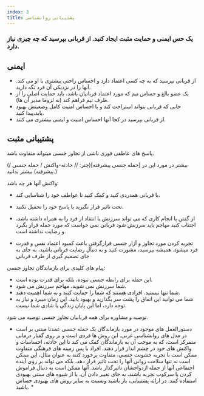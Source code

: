 ```yaml
---
index: 3
title: پشتیبانی روانشناسی
---
```

### یک حس ایمنی و حمایت مثبت  ایجاد کنید. از قربانی بپرسید که چه چیزی نیاز دارد.

## ایمنی

*    از قربانی بپرسید که به چه کسی اعتماد دارد و احساس راحتی بیشتری با او می کند. آنها را در نزدیکی آن فرد نگه دارید.
*   یک عضو بالغ و حساس تیم که مورد اعتماد قربانیان باشد، باید حمایت اصلی را از طرف تیم فراهم کند (نه لزوما مدیر آن ها).
*   جایی که قربانی بتواند استراحت کند و با احساس امنیت کامل وضعیتش بهبود یابد،پیدا کنید.
*   از قربانی بپرسید در کجا آنها احساس امنیت و ایمنی بیشتری می کنند.

## پشتیبانی مثبت

پاسخ های عاطفی فوری ناشی از تجاوز جنسی میتواند متفاوت باشد.

(بیشتر در مورد این در [حمله جنسی پیشرفته](چتر: // حادثه-واکنش / حمله جنسی / پیشرفته) بیشتر بدانید.)

واکنش آنها هر چه باشد:

*   با قربانی همدردی کنید و کمک کنید تا عواطف خود را شناسایی کند.
*   تحت تاثیر قرار نگیرید یا پاسخ خود را تحمیل نکنید.
*   از گفتن یا انجام کاری که می تواند سرزنش یا انتقاد از فرد را به همراه داشته باشد، اجتناب کنید
مهاجم باید سرزنش شود قربانی نمی خواست که مورد حمله قرار بگیرد و رضایت نداشته است.

*   تجربه کردن مورد تجاوز و آزار جنسی قرارگرفتن باعث کمبود اعتماد نفس و قدرت فرد میشود. همیشه بپرسید، مشورت کنید و به دنبال رضایت قربانی باشید، به جای
به جای تصمیم گیری از طرف قربانی

پیام های کلیدی برای بازماندگان تجاوز جنسی:

* این حمله برای رابطه جنسی نبوده، بلکه برای قدرت بوده است.
* شما سرزنش نمی شوید، مهاجم سرزنش می شود.
* شما تنها نیستید. افرادی هستند که شما را حمایت کنند و به شما اهمیت دهند.
* شما می توانید این اتفاق را پشت سر بگذارید و بهبود یابید. این زمان میبرد و نیاز به توجه دارد، اما این پایان زندگی یا شادی شما نیست.

توصیه و مشاوره برای همه قربانیان تجاوز جنسی توصیه می شود.

* دستورالعمل های موجود در مورد بازماندگان یک حمله جنسی عمدتا مبتنی بر است
در مدل های روانشناسی غربی. این روش ها فردی است و بر روی گفتار درمانی متمرکز است، که به موجب آن به بازماندگان کمک می کند تا این حادثه، احساسات و واکنش های خود در چشم انداز قرار دهند. افراد با 
پس زمینه های فرهنگی متفاوت ممکن است با تجربه خشونت جنسی، متفاوت برخورد کنند
به عنوان مثال، این ممکن است نه تنها سلامت روانی آنها را تحت تاثیر قرار دهد، بلکه می تواند بر روی 
آینده اجتماعی آنها  از جمله ازدواجشان تاثیرگذار باشد. آنها ممکن است به دنبال فراموش کردن یا سرکوب تجربه باشند، به جای تغییر دادن آن، یا از شیوه های سنتی بهبودی استفاده کنند. در ارائه پشتیبانی، باز باشید ونسبت به سایر روش های بهبودی حساس باشید. *
